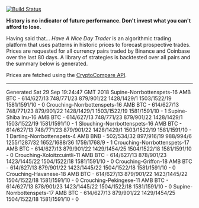 [![Build Status](https://travis-ci.org/deanturpin/handt.svg?branch=master)](https://travis-ci.org/deanturpin/handt)

**History is no indicator of future performance. Don't invest what you can't
afford to lose.**

Having said that... *Have A Nice Day Trader* is an algorithmic trading platform
that uses patterns in historic prices to forecast prospective trades. Prices
are requested for all currency pairs traded by Binance and Coinbase over the
last 80 days. A library of strategies is backtested over all pairs and the
summary below is generated.

Prices are fetched using the [CryptoCompare
API](https://min-api.cryptocompare.com/).

---

Generated Sat 29 Sep 19:24:47 GMT 2018
Supine-Norrbottenspets-16 AMB BTC - 614/627/13 748/771/23 879/901/22 1428/1429/1 1503/1522/19 1581/1591/10  - 0
Crouching-Norrbottenspets-16 AMB BTC - 614/627/13 748/771/23 879/901/22 1428/1429/1 1503/1522/19 1581/1591/10  - 1
Supine-Shiba Inu-16 AMB BTC - 614/627/13 748/771/23 879/901/22 1428/1429/1 1503/1522/19 1581/1591/10  - 1
Slouching-Norrbottenspets-16 AMB BTC - 614/627/13 748/771/23 879/901/22 1428/1429/1 1503/1522/19 1581/1591/10  - 1
Darting-Norrbottenspets-4 AMB BNB - 502/534/32 897/916/19 988/994/6 1255/1287/32 1652/1688/36 1759/1768/9  - 1
Crouching-Norrbottenspets-17 AMB BTC - 614/627/13 879/901/22 1429/1454/25 1504/1522/18 1581/1591/10  - 0
Crouching-Xoloitzcuintli-11 AMB BTC - 614/627/13 878/901/23 1423/1445/22 1504/1522/18 1581/1591/10  - 0
Crouching-Griffon-18 AMB BTC - 614/627/13 879/901/22 1423/1445/22 1504/1522/18 1581/1591/10  - 0
Crouching-Havanese-18 AMB BTC - 614/627/13 879/901/22 1423/1445/22 1504/1522/18 1581/1591/10  - 0
Crouching-Pekingese-11 AMB BTC - 614/627/13 878/901/23 1423/1445/22 1504/1522/18 1581/1591/10  - 0
Supine-Norrbottenspets-17 AMB BTC - 614/627/13 879/901/22 1429/1454/25 1504/1522/18 1581/1591/10  - 0
